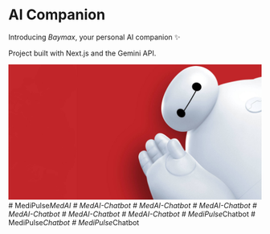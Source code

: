 # AI Companion

Introducing _Baymax_, your personal AI companion ✨

Project built with Next.js and the Gemini API.

![Baymax](public/baymax.jpg)
#   M e d i P u l s e _ M e d A I 
 
 #   M e d A I - C h a t b o t 
 
 #   M e d A I - C h a t b o t 
 
 #   M e d A I - C h a t b o t 
 
 #   M e d A I - C h a t b o t 
 
 #   M e d A I - C h a t b o t 
 
 #   M e d A I - C h a t b o t 
 
 #   M e d i P u l s e _ C h a t b o t 
 
 #   M e d i P u l s e _ C h a t b o t 
 
 #   M e d i P u l s e _ C h a t b o t 
 
 